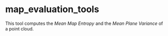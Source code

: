# map_evaluation_tools
This tool computes the *Mean Map Entropy* and the *Mean Plane Variance* of a point cloud.

